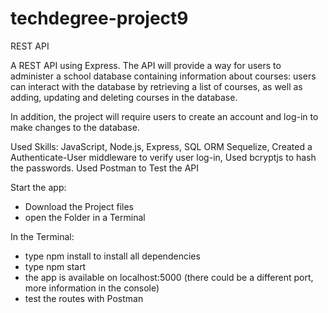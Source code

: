 # techdegree-project9
 REST API

A REST API using Express.
The API will provide a way for users to administer a school database containing information about courses: users can interact with the database by retrieving a list of courses, as well as adding, updating and deleting courses in the database.

In addition, the project will require users to create an account and log-in to make changes to the database.

Used Skills: JavaScript, Node.js, Express, SQL ORM Sequelize, Created a Authenticate-User middleware to verify user log-in, Used bcryptjs to hash the passwords. Used Postman to Test the API

Start the app:

+ Download the Project files
+ open the Folder in a Terminal

In the Terminal:
+ type npm install to install all dependencies
+ type npm start
+ the app is available on localhost:5000 (there could be a different port, more information in the console)
+ test the routes with Postman 